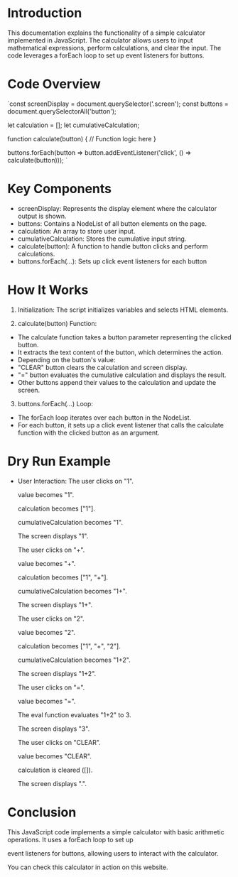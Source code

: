 # Introduction

This documentation explains the functionality of a simple calculator implemented in JavaScript. The calculator allows users to input mathematical expressions, perform calculations, and clear the input. The code leverages a forEach loop to set up event listeners for buttons.


# Code Overview

`const screenDisplay = document.querySelector('.screen');
const buttons = document.querySelectorAll('button');

let calculation = [];
let cumulativeCalculation;

function calculate(button) {
    // Function logic here
}

buttons.forEach(button => button.addEventListener('click', () => calculate(button)));
`
# Key Components

- screenDisplay: Represents the display element where the calculator output is shown.
- buttons: Contains a NodeList of all button elements on the page.
- calculation: An array to store user input.
- cumulativeCalculation: Stores the cumulative input string.
- calculate(button): A function to handle button clicks and perform calculations.
- buttons.forEach(...): Sets up click event listeners for each button

# How It Works

1. Initialization: The script initializes variables and selects HTML elements.

2. calculate(button) Function:

- The calculate function takes a button parameter representing the clicked button.
- It extracts the text content of the button, which determines the action.
- Depending on the button's value:
- "CLEAR" button clears the calculation and screen display.
- "=" button evaluates the cumulative calculation and displays the result.
- Other buttons append their values to the calculation and update the screen.


3. buttons.forEach(...) Loop:

- The forEach loop iterates over each button in the NodeList.
- For each button, it sets up a click event listener that calls the calculate function with the clicked button as an argument.


# Dry Run Example

- User Interaction:
    The user clicks on "1".

    value becomes "1".

    calculation becomes ["1"].

    cumulativeCalculation becomes "1".

    The screen displays "1".
    
    The user clicks on "+".
    
    value becomes "+".

    calculation becomes ["1", "+"].

    cumulativeCalculation becomes "1+".

    The screen displays "1+".

    The user clicks on "2".

    value becomes "2".

    calculation becomes ["1", "+", "2"].

    cumulativeCalculation becomes "1+2".

    The screen displays "1+2".
    
    The user clicks on "=".

    value becomes "=".
    
    The eval function evaluates "1+2" to 3.

    The screen displays "3".

    The user clicks on "CLEAR".

    value becomes "CLEAR".
    
    calculation is cleared ([]).

    The screen displays ".".


# Conclusion

This JavaScript code implements a simple calculator with basic arithmetic operations. It uses a forEach loop to set up 

event listeners for buttons, allowing users to interact with the calculator.

You can check this calculator in action on this website.


